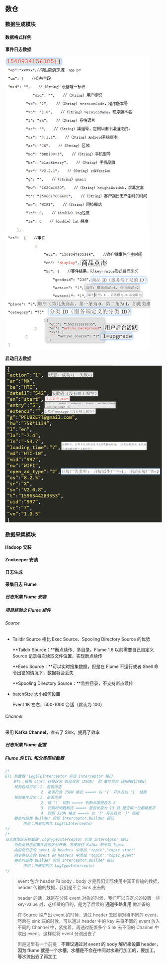 ## 数仓

### 数据生成模块

#### 数据格式样例

**事件日志数据**

![](https://raw.githubusercontent.com/whn961227/images/master/data/20200805214153.png)

**启动日志数据**

<img src="https://raw.githubusercontent.com/whn961227/images/master/data/20200805214208.png"  />



### 数据采集模块

#### Hadoop 安装

#### Zookeeper 安装

#### 日志生成

#### 采集日志 Flume

##### 日志采集 Flume 安装

##### 项目经验之 Flume 组件

###### Source

* Taildir Source 相比 Exec Source、Spooling Directory Source 的优势

  **Taildir Source：**断点续传、多目录。Flume 1.6 以前需要自己自定义 Source 记录每次读取文件位置，实现断点续传

   **Exec Source：**可以实时搜集数据，但是在 Flume 不运行或者 Shell 命令出错的情况下，数据将会丢失

  **Spooling Directory Source：**监控目录，不支持断点续传

* batchSize 大小如何设置

  Event 1K 左右，500-1000 合适（默认为 100）

###### Channel

采用 **Kafka Channel**，省去了 Sink，提高了效率

#####  日志采集 Flume 配置

##### Flume 的 ETL 和分类型拦截器

```java
/*
ETL 拦截器：LogETLInterceptor 实现 Interceptor 接口
    ETL：根据 start 标签区分 启动日志（JSON） 和 事件日志（时间戳|JSON）
    校验启动日志：1. 是否为空
                2. 是否符合 JSON 格式 ====> 以 '{' 开头且以 '}' 结尾
    校验事件日志：1. 是否为空
                2. 按 '|' 切割 ====> 判断长度是否为 2
                3. 判断时间戳格式 ====> 是否长度为 13 且 是否每一位都是数字
                4. 判断 JSON 格式 ====> 以 '{' 开头且以 '}' 结尾
    静态内部类 Builder 实现 Interceptor.Builder 接口
    	作用：用来实例化 LogETLInterceptor
*/
/*
日志类型区分拦截器：LogTypeInterceptor 实现 Interceptor 接口
	将启动日志和事件日志区分开来，方便发往 Kafka 的不同 Topic
	向启动日志的 event 的 headers 中添加 "topic","topic_start"
	向事件日志的 event 的 headers 中添加 "topic","topic_event"
	静态内部类 Builder 实现 Interceptor.Builder 接口
    	作用：用来实例化 LogTypeInterceptor
*/
```

> event 包含 header 和 body：body 才是我们实际使用中真正传输的数据，header 传输的数据，我们是不会 Sink 出去的
>
> header 的话，就是在分装 event 对象的时候，我们可以自定义的设置一些 key-value 对，这样做的目的，是为了后续的 **通道多路复用** 做准备的
>
> 在 Source 端产出 event 的时候，通过 header 去区别对待不同的 event，然后在 sink 端的时候，可以通过 header 中的 key 来将不同的 event 放入不同的 Channel 中，紧接着，再通过配置多个 Sink 去不同的 Channel 中取出 event，这样就将 event 分流出去了
>
> 但是这里有一个前提：**不建议通过对 event 的 body 解析来设置 header，因为 flume 就是一个水槽，水槽是不会在中间对水进行加工的，要加工，等水流出去了再加工**

